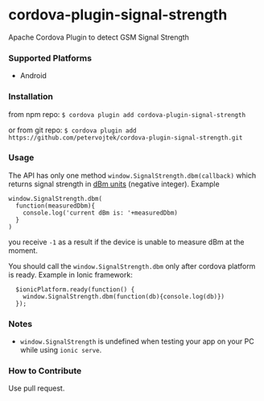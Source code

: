# cordova-plugin-signal-strength

Apache Cordova Plugin to detect GSM Signal Strength

### Supported Platforms

* Android

### Installation

from npm repo:
`$ cordova plugin add cordova-plugin-signal-strength`

or from git repo:
`$ cordova plugin add https://github.com/petervojtek/cordova-plugin-signal-strength.git`

### Usage

The API has only one method `window.SignalStrength.dbm(callback)` which returns signal strength in [dBm units](http://powerfulsignal.com/cell-signal-strength.aspx) (negative integer).
Example
```
window.SignalStrength.dbm(
  function(measuredDbm){
    console.log('current dBm is: '+measuredDbm)
  }
)
```

you receive `-1` as a result if the device is unable to measure dBm at the moment.

You should call the `window.SignalStrength.dbm` only after cordova platform is ready. 
Example in Ionic framework:

```
  $ionicPlatform.ready(function() {
    window.SignalStrength.dbm(function(db){console.log(db)})
  });
```

### Notes

* `window.SignalStrength` is undefined when testing your app on your PC while using `ionic serve`.

### How to Contribute

Use pull request.
